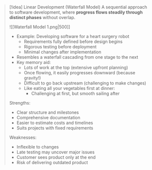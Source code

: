 > [!idea] Linear Development (Waterfall Model)
> A sequential approach to software development, where **progress flows steadily through distinct phases** without overlap.
> 
>![[Waterfall Model 1.png|500]]
> 
> - Example: Developing software for a heart surgery robot
>   - Requirements fully defined before design begins
>   - Rigorous testing before deployment
>   - Minimal changes after implementation
> - Resembles a waterfall cascading from one stage to the next
> - Key memory aid: 
>   - Lots of work at the top (extensive upfront planning)
>   - Once flowing, it easily progresses downward (because gravity!)
>   - Difficult to go back upstream (challenging to make changes)
>   - Like eating all your vegetables first at dinner:
>     - Challenging at first, but smooth sailing after
> 
> Strengths:
> - Clear structure and milestones
> - Comprehensive documentation
> - Easier to estimate costs and timelines
> - Suits projects with fixed requirements
> 
> Weaknesses:
> - Inflexible to changes
> - Late testing may uncover major issues
> - Customer sees product only at the end
> - Risk of delivering outdated product

